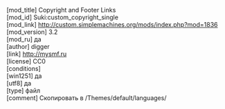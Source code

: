 [mod_title] Copyright and Footer Links  
[mod_id] Suki:custom_copyright_single  
[mod_link] http://custom.simplemachines.org/mods/index.php?mod=1836  
[mod_version] 3.2  
[mod_ru] да  
[author] digger  
[link] http://mysmf.ru  
[license] CC0  
[conditions]                            
[win1251] да  
[utf8] да  
[type] файл  
[comment] Скопировать в /Themes/default/languages/